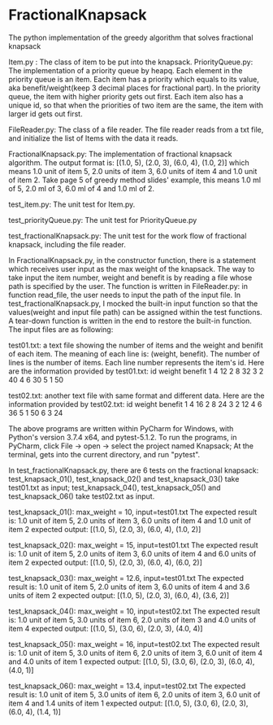 # FractionalKnapsack
The python implementation of the greedy algorithm that solves fractional knapsack

Item.py : The class of item to be put into the knapsack.
PriorityQueue.py: The implementation of a priority queue by heapq. Each element in the priority queue is an item. Each item has a priority which equals to its value, aka benefit/weight(keep 3 decimal places for fractional part). In the priority queue, the item with higher priority gets out first. Each item also has a unique id, so that when the priorities of two item are the same, the item with larger id gets out first.

FileReader.py: The class of a file reader. The file reader reads from a txt file, and initialize the list of Items with the data it reads.

FractionalKnapsack.py: The implementation of fractional knapsack algorithm. The output format is:
[(1.0, 5), (2.0, 3), (6.0, 4), (1.0, 2)]
which means 1.0 unit of item 5, 2.0 units of item 3, 6.0 units of item 4 and 1.0 unit of item 2. Take page 5 of greedy method slides' example, this means 1.0 ml of 5, 2.0 ml of 3, 6.0 ml of 4 and 1.0 ml of 2.

test_item.py: The unit test for Item.py.

test_priorityQueue.py: The unit test for PriorityQueue.py

test_fractionalKnapsack.py: The unit test for the work flow of fractional knapsack, including the file reader.

In FractionalKnapsack.py, in the constructor function, there is a statement which receives user input as the max weight of the knapsack. The way to take input the item number, weight and benefit is by reading a file whose path is specified by the user. The function is written in FileReader.py: in function read_file, the user needs to input the path of the input file. In test_fractionalKnapsack.py, I mocked the built-in input function so that the values(weight and input file path) can be assigned within the test functions. A tear-down function is written in the end to restore the built-in function. The input files are as following:

test01.txt: a text file showing the number of items and the weight and benifit of each item. The meaning of each line is: (weight, benefit). The number of lines is the number of items. Each line number represents the item's id.
Here are the information provided by test01.txt:
id	weight	benefit
1	4	12
2	8	32
3	2	40
4	6	30
5	1	50

test02.txt: another text file with same format and different data.
Here are the information provided by test02.txt:
id	weight	benefit
1	4	16
2	8	24
3	2	12
4	6	36
5	1	50
6	3	24


The above programs are written within PyCharm for Windows, with Python's version 3.7.4 x64, and pytest-5.1.2.
To run the programs, in PyCharm, 
click File ->  open -> select the project named Knapsack;
At the terminal, gets into the current directory, and run "pytest".

In test_fractionalKnapsack.py, there are 6 tests on the fractional knapsack: 
test_knapsack_01(), test_knapsack_02() and test_knapsack_03() take test01.txt as input;
test_knapsack_04(), test_knapsack_05() and test_knapsack_06() take test02.txt as input.

test_knapsack_01(): max_weight = 10, input=test01.txt
The expected result is: 1.0 unit of item 5, 2.0 units of item 3, 6.0 units of item 4 and 1.0 unit of item 2
expected output: [(1.0, 5), (2.0, 3), (6.0, 4), (1.0, 2)]

test_knapsack_02(): max_weight = 15, input=test01.txt
The expected result is: 1.0 unit of item 5, 2.0 units of item 3, 6.0 units of item 4 and 6.0 units of item 2
expected output: [(1.0, 5), (2.0, 3), (6.0, 4), (6.0, 2)]

test_knapsack_03(): max_weight = 12.6, input=test01.txt
The expected result is: 1.0 unit of item 5, 2.0 units of item 3, 6.0 units of item 4 and 3.6 units of item 2
expected output: [(1.0, 5), (2.0, 3), (6.0, 4), (3.6, 2)]

test_knapsack_04(): max_weight = 10, input=test02.txt
The expected result is: 1.0 unit of item 5, 3.0 units of item 6, 2.0 units of item 3 and 4.0 units of item 4
expected output: [(1.0, 5), (3.0, 6), (2.0, 3), (4.0, 4)]

test_knapsack_05(): max_weight = 16, input=test02.txt
The expected result is: 1.0 unit of item 5, 3.0 units of item 6, 2.0 units of item 3, 6.0 unit of item 4 and 4.0 units of item 1
expected output: [(1.0, 5), (3.0, 6), (2.0, 3), (6.0, 4), (4.0, 1)]

test_knapsack_06(): max_weight = 13.4, input=test02.txt
The expected result is: 1.0 unit of item 5, 3.0 units of item 6, 2.0 units of item 3, 6.0 unit of item 4 and 1.4 units of item 1
expected output: [(1.0, 5), (3.0, 6), (2.0, 3), (6.0, 4), (1.4, 1)]
